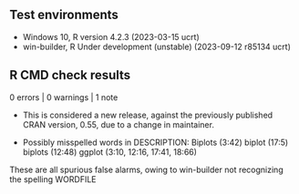 ## Test environments

* Windows 10, R version 4.2.3 (2023-03-15 ucrt)
* win-builder, R Under development (unstable) (2023-09-12 r85134 ucrt)

## R CMD check results

0 errors | 0 warnings | 1 note

* This is considered a new release, against the previously published CRAN version, 0.55, due to a change in maintainer.

* Possibly misspelled words in DESCRIPTION:
  Biplots (3:42)
  biplot (17:5)
  biplots (12:48)
  ggplot (3:10, 12:16, 17:41, 18:66)

These are all spurious false alarms, owing to win-builder not recognizing the spelling WORDFILE

